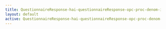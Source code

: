 ```yaml
---
title: QuestionnaireResponse-hai-questionnaireResponse-opc-proc-denom-intro
layout: default
active: QuestionnaireResponse-hai-questionnaireResponse-opc-proc-denom-intro
---
```


